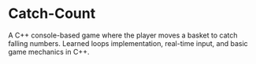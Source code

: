 # Catch-Count
A C++ console-based game where the player moves a basket to catch falling numbers. Learned loops implementation, real-time input, and basic game mechanics in C++.
